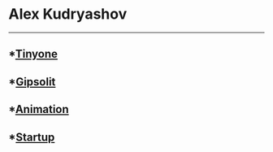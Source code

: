 # Alex Kudryashov
------
*[Tinyone](https://alex-kudryashov.github.io/tinyone)
--------
*[Gipsolit](https://alex-kudryashov.github.io/gipsolit)
-----
*[Animation](https://alex-kudryashov.github.io/animation)
-----
*[Startup](https://alex-kudryashov.github.io/startup)
--------
